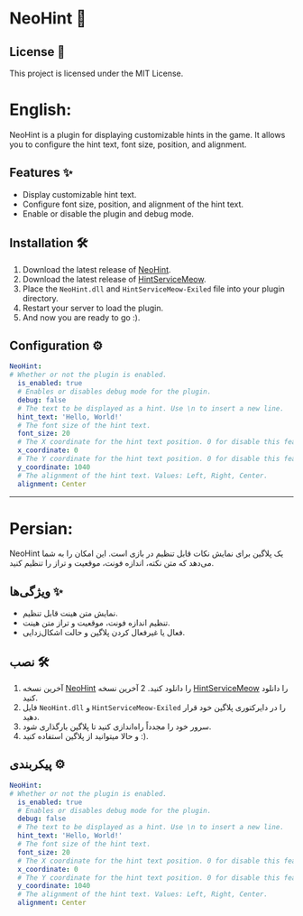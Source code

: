# NeoHint 🎉

## License 📜

This project is licensed under the MIT License.

# English:
NeoHint is a plugin for displaying customizable hints in the game. It allows you to configure the hint text, font size, position, and alignment.

## Features ✨

- Display customizable hint text.
- Configure font size, position, and alignment of the hint text.
- Enable or disable the plugin and debug mode.

## Installation 🛠️

1. Download the latest release of [NeoHint](https://github.com/ArshiaZero/NeoHint/releases).
2. Download the latest release of [HintServiceMeow](https://github.com/MeowServer/HintServiceMeow/releases/download/V5.3/HintServiceMeow-Exiled.dll).
3. Place the `NeoHint.dll` and `HintServiceMeow-Exiled` file into your plugin directory.
4. Restart your server to load the plugin.
5. And now you are ready to go :).

## Configuration ⚙️

```yaml
NeoHint:
# Whether or not the plugin is enabled.
  is_enabled: true
  # Enables or disables debug mode for the plugin.
  debug: false
  # The text to be displayed as a hint. Use \n to insert a new line.
  hint_text: 'Hello, World!'
  # The font size of the hint text.
  font_size: 20
  # The X coordinate for the hint text position. 0 for disable this feature.
  x_coordinate: 0
  # The Y coordinate for the hint text position. 0 for disable this feature.
  y_coordinate: 1040
  # The alignment of the hint text. Values: Left, Right, Center.
  alignment: Center
```

---

# Persian:
NeoHint یک پلاگین برای نمایش نکات قابل تنظیم در بازی است. این امکان را به شما می‌دهد که متن نکته، اندازه فونت، موقعیت و تراز را تنظیم کنید.

## ویژگی‌ها ✨

- نمایش متن هینت قابل تنظیم.
- تنظیم اندازه فونت، موقعیت و تراز متن هینت.
- فعال یا غیرفعال کردن پلاگین و حالت اشکال‌زدایی.

## نصب 🛠️

1. آخرین نسخه [NeoHint](https://github.com/ArshiaZero/NeoHint/releases) را دانلود کنید.
2 آخرین نسخه [HintServiceMeow](https://github.com/MeowServer/HintServiceMeow/releases/download/V5.3/HintServiceMeow-Exiled.dll) را دانلود کنید.
3. فایل `NeoHint.dll` و `HintServiceMeow-Exiled` را در دایرکتوری پلاگین خود قرار دهید.
4. سرور خود را مجدداً راه‌اندازی کنید تا پلاگین بارگذاری شود.
5. و حالا میتوانید از پلاگین استفاده کنید :).

## پیکربندی ⚙️

```yaml
NeoHint:
# Whether or not the plugin is enabled.
  is_enabled: true
  # Enables or disables debug mode for the plugin.
  debug: false
  # The text to be displayed as a hint. Use \n to insert a new line.
  hint_text: 'Hello, World!'
  # The font size of the hint text.
  font_size: 20
  # The X coordinate for the hint text position. 0 for disable this feature.
  x_coordinate: 0
  # The Y coordinate for the hint text position. 0 for disable this feature.
  y_coordinate: 1040
  # The alignment of the hint text. Values: Left, Right, Center.
  alignment: Center
```

